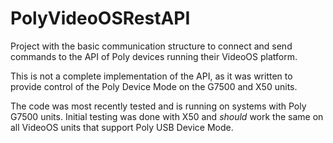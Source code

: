 # PolyVideoOSRestAPI

Project with the basic communication structure to connect and send commands to the API of Poly devices running their VideoOS platform.

This is not a complete implementation of the API, as it was written to provide control of the Poly Device Mode on the G7500 and X50 units.

The code was most recently tested and is running on systems with Poly G7500 units. Initial testing was done with X50 and *should* work the same on all VideoOS units that support Poly USB Device Mode.